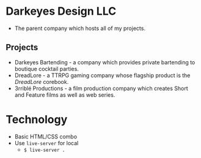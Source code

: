 # Darkeyes Design LLC

+ The parent company which hosts all of my projects.

## Projects
+ Darkeyes Bartending - a company which provides private bartending to boutique cocktail parties.  
+ DreadLore - a TTRPG gaming company whose flagship product is the _DreadLore_ corebook.  
+ 3rriblé Productions - a film production company which creates Short and Feature films as well as web series.

# Technology
- Basic HTML/CSS combo
- Use `live-server` for local
  - `$ live-server .`
